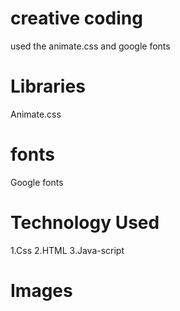 # creative coding
used the animate.css and google fonts 
# Libraries
Animate.css
#  fonts
Google fonts
# Technology Used
1.Css
2.HTML
3.Java-script
# Images
